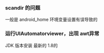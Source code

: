 ### scandir 的问题<br>
一般是 android_home 环境变量设置有误导致的

### 运行UIAutomatorviewer，出现 awt异常<br>
JDK 版本安装 最新的 1.8的
